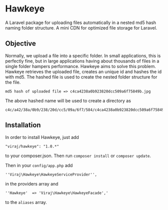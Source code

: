 # Hawkeye
A Laravel package for uploading files automatically in a nested md5 hash naming folder structure. A mini CDN for optimized file storage for Laravel.

## Objective
Normally, we upload a file into a specific folder. In small applications, this is perfectly fine, but in large applications having about thousands of files in a single folder hampers performance. Hawkeye aims to solve this problem. Hawkeye retrieves the uploaded file, creates an unique id and hashes the id with md5. The hashed file is used to create the nested folder structure for the file.

    md5 hash of uploaded file => c4ca4238a0b923820dcc509a6f75849b.jpg

The above hashed name will be used to create a directory as

    c4c/a42/38a/0b9/238/20d/cc5/09a/6f7/584/c4ca4238a0b923820dcc509a6f75849b.jpg

## Installation

In order to install Hawkeye, just add 

    "viraj/hawkeye": "1.0.*"

to your composer.json. Then run `composer install` or `composer update`.

Then in your `config/app.php` add 

    ''Viraj\Hawkeye\HawkeyeServiceProvider'',
    
in the providers array and

    ''Hawkeye' 	=> 'Viraj\Hawkeye\HawkeyeFacade','
    
to the `aliases` array.

